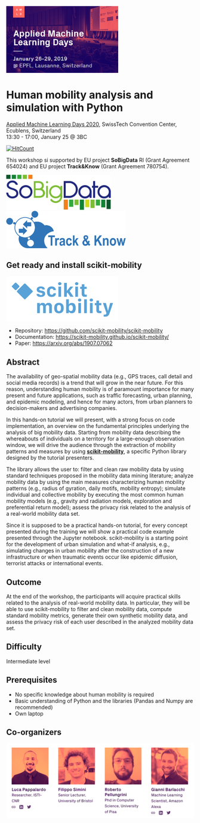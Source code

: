 <img src="AMLD_Lausanne.jpeg" width=300/>

# Human mobility analysis and simulation with Python
[Applied Machine Learning Days 2020](https://appliedmldays.org/), SwissTech Convention Center, Ecublens, Switzerland 
<br/> 13:30 - 17:00, January 25 @ 3BC

[![HitCount](http://hits.dwyl.io/scikit-mobility/tutorials.svg)](http://hits.dwyl.io/scikit-mobility/tutorials)

This workshop si supported by EU project **SoBigData** RI (Grant Agreement 654024) and EU project **Track&Know** (Grant Agreement 780754).

<p float="left">
  <img src="sobigdata_logo.jpg" width="280" /> 
  <img src="trackandknow_logo.png" width="320" /> 
</p>

## Get ready and install scikit-mobility

<img src="logo_skmob.png" width="300" />

- Repository: https://github.com/scikit-mobility/scikit-mobility
- Documentation: https://scikit-mobility.github.io/scikit-mobility/
- Paper: https://arxiv.org/abs/1907.07062


## Abstract
The availability of geo-spatial mobility data (e.g., GPS traces, call detail and social media records) is a trend that will grow in the near future.
For this reason, understanding human mobility is of paramount importance for many present and future applications, such as traffic forecasting, urban planning, and epidemic modeling, and hence for many actors, from urban planners to decision-makers and advertising companies.

In this hands-on tutorial we will present, with a strong focus on code implementation, an overview on the fundamental principles underlying the analysis of big mobility data.
Starting from mobility data describing the whereabouts of individuals on a territory for a large-enough observation window, we will drive the audience through the extraction of mobility patterns and measures by using **[scikit-mobility](https://github.com/scikit-mobility/scikit-mobility)**, a specific Python library designed by the tutorial presenters.

The library allows the user to: filter and clean raw mobility data by using standard techniques proposed in the mobility data mining literature; analyze mobility data by using the main measures characterizing human mobility patterns (e.g., radius of gyration, daily motifs, mobility entropy); simulate individual and collective mobility by executing the most common human mobility models (e.g., gravity and radiation models, exploration and preferential return model); assess the privacy risk related to the analysis of a real-world mobility data set.

Since it is supposed to be a practical hands-on tutorial, for every concept presented during the training we will show a practical code example presented through the Jupyter notebook. scikit-mobility is a starting point for the development of urban simulation and what-if analysis, e.g., simulating changes in urban mobility after the construction of a new infrastructure or when traumatic events occur like epidemic diffusion, terrorist attacks or international events.

## Outcome
At the end of the workshop, the participants will acquire practical skills related to the analysis of real-world mobility data. In particular, they will be able to use scikit-mobility to filter and clean mobility data, compute standard mobility metrics, generate their own synthetic mobility data, and assess the privacy risk of each user described in the analyzed mobility data set.

## Difficulty
Intermediate level

## Prerequisites
- No specific knowledge about human mobility is required
- Basic understanding of Python and the libraries (Pandas and Numpy are recommended)
- Own laptop

## Co-organizers
<img src="developers_scikitmobility.png" width=600/>
